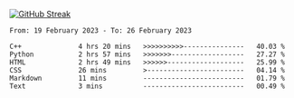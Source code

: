 [![GitHub Streak](https://streak-stats.demolab.com?user=renren-017&theme=sea&hide_border=true&background=DD272700)](https://git.io/streak-stats)

<!--START_SECTION:waka-->

```text
From: 19 February 2023 - To: 26 February 2023

C++              4 hrs 20 mins   >>>>>>>>>>---------------   40.03 %
Python           2 hrs 57 mins   >>>>>>>------------------   27.27 %
HTML             2 hrs 49 mins   >>>>>>-------------------   25.99 %
CSS              26 mins         >------------------------   04.14 %
Markdown         11 mins         -------------------------   01.79 %
Text             3 mins          -------------------------   00.49 %
```

<!--END_SECTION:waka-->
